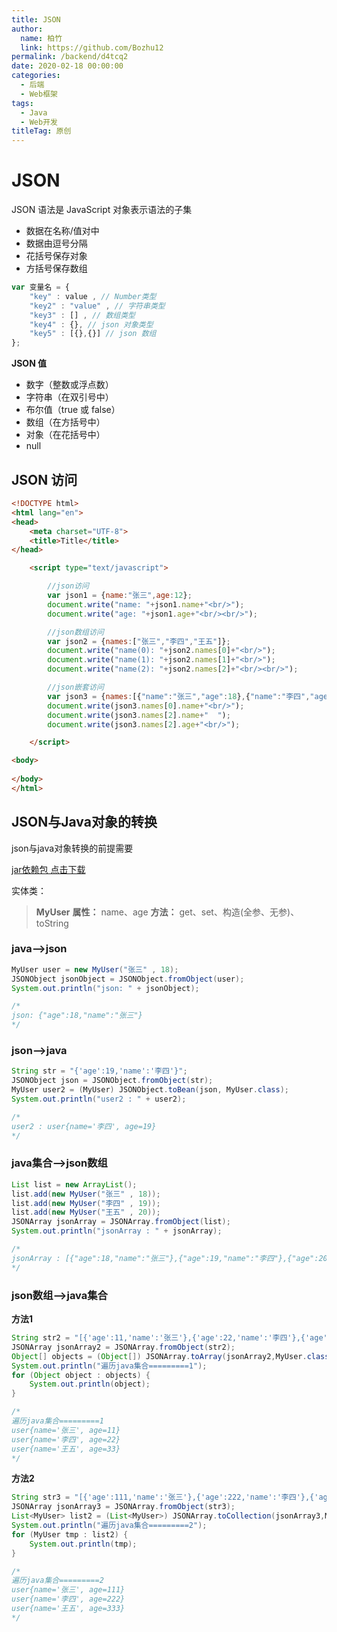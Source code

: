 ```yaml
---
title: JSON
author: 
  name: 柏竹
  link: https://github.com/Bozhu12
permalink: /backend/d4tcq2
date: 2020-02-18 00:00:00
categories: 
  - 后端
  - Web框架
tags: 
  - Java
  - Web开发
titleTag: 原创
---
```

# JSON

JSON 语法是 JavaScript 对象表示语法的子集

- 数据在名称/值对中
- 数据由逗号分隔
- 花括号保存对象
- 方括号保存数组

```javascript
var 变量名 = {
	"key" : value , // Number类型
	"key2" : "value" , // 字符串类型
	"key3" : [] , // 数组类型
	"key4" : {}, // json 对象类型
	"key5" : [{},{}] // json 数组
};
```

**JSON 值**

- 数字（整数或浮点数）
- 字符串（在双引号中）
- 布尔值（true 或 false）
- 数组（在方括号中）
- 对象（在花括号中）
- null

## JSON 访问

```html
<!DOCTYPE html>
<html lang="en">
<head>
    <meta charset="UTF-8">
    <title>Title</title>
</head>

    <script type="text/javascript">

        //json访问
        var json1 = {name:"张三",age:12};
        document.write("name: "+json1.name+"<br/>");
        document.write("age: "+json1.age+"<br/><br/>");

        //json数组访问
        var json2 = {names:["张三","李四","王五"]};
        document.write("name(0): "+json2.names[0]+"<br/>");
        document.write("name(1): "+json2.names[1]+"<br/>");
        document.write("name(2): "+json2.names[2]+"<br/><br/>");

        //json嵌套访问
        var json3 = {names:[{"name":"张三","age":18},{"name":"李四","age":19},{"name":"王五","age":"20"}]};
        document.write(json3.names[0].name+"<br/>");
        document.write(json3.names[2].name+"  ");
        document.write(json3.names[2].age+"<br/>");

    </script>

<body>
    
</body>
</html>
```

## JSON与Java对象的转换

json与java对象转换的前提需要 

[jar依赖包 点击下载](https://download.csdn.net/download/weixin_45963193/17800488) 

实体类：

> **MyUser**
> **属性：** name、age
> **方法：** get、set、构造(全参、无参)、toString

### java-->json

```java
MyUser user = new MyUser("张三" , 18);
JSONObject jsonObject = JSONObject.fromObject(user);
System.out.println("json: " + jsonObject);

/*
json: {"age":18,"name":"张三"}
*/
```

### json-->java

```java
String str = "{'age':19,'name':'李四'}";
JSONObject json = JSONObject.fromObject(str);
MyUser user2 = (MyUser) JSONObject.toBean(json, MyUser.class);
System.out.println("user2 : " + user2);

/*
user2 : user{name='李四', age=19}
*/
```

### java集合-->json数组

```java
List list = new ArrayList();
list.add(new MyUser("张三" , 18));
list.add(new MyUser("李四" , 19));
list.add(new MyUser("王五" , 20));
JSONArray jsonArray = JSONArray.fromObject(list);
System.out.println("jsonArray : " + jsonArray);

/*
jsonArray : [{"age":18,"name":"张三"},{"age":19,"name":"李四"},{"age":20,"name":"王五"}]
*/
```

### json数组-->java集合

**方法1**

```java
String str2 = "[{'age':11,'name':'张三'},{'age':22,'name':'李四'},{'age':33,'name':'王五'}]";
JSONArray jsonArray2 = JSONArray.fromObject(str2);
Object[] objects = (Object[]) JSONArray.toArray(jsonArray2,MyUser.class);
System.out.println("遍历java集合=========1");
for (Object object : objects) {
    System.out.println(object);
}

/*
遍历java集合=========1
user{name='张三', age=11}
user{name='李四', age=22}
user{name='王五', age=33}
*/
```

**方法2**

```java
String str3 = "[{'age':111,'name':'张三'},{'age':222,'name':'李四'},{'age':333,'name':'王五'}]";
JSONArray jsonArray3 = JSONArray.fromObject(str3);
List<MyUser> list2 = (List<MyUser>) JSONArray.toCollection(jsonArray3,MyUser.class);
System.out.println("遍历java集合=========2");
for (MyUser tmp : list2) {
    System.out.println(tmp);
}

/*
遍历java集合=========2
user{name='张三', age=111}
user{name='李四', age=222}
user{name='王五', age=333}
*/
```